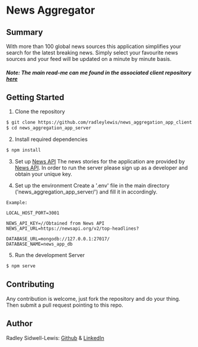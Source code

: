 # News Aggregator

## Summary

With more than 100 global news sources this application simplifies your search for the latest breaking news. Simply select your favourite news sources and your feed will be updated on a minute by minute basis.

##### Note: The main read-me can me found in the associated client repository [here](https://github.com/radleylewis/news_aggregation_app_client.git)

## Getting Started
1. Clone the repository
```bash
$ git clone https://github.com/radleylewis/news_aggregation_app_client.git
$ cd news_aggregation_app_server
```

2. Install required dependencies
```bash
$ npm install
```

3. Set up [News API](https://newsapi.org/)
The news stories for the application are provided by [News API](https://newsapi.org/). In order to run the server please sign up as a developer and obtain your unique key.

4. Set up the environment
Create a '.env' file in the main directory ('news_aggregation_app_server/') and fill it in accordingly.
```dotenv
Example:

LOCAL_HOST_PORT=3001

NEWS_API_KEY=//Obtained from News API
NEWS_API_URL=https://newsapi.org/v2/top-headlines?

DATABASE_URL=mongodb://127.0.0.1:27017/
DATABASE_NAME=news_app_db
```
5. Run the development Server
```bash
$ npm serve
```

## Contributing

Any contribution is welcome, just fork the repository and do your thing. Then submit a pull request pointing to this repo.

## Author

Radley Sidwell-Lewis: [Github](https://github.com/radleylewis) & [LinkedIn](https://www.linkedin.com/in/rad-e-sidwell-lewis/)
